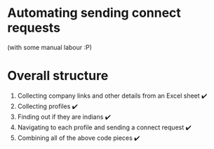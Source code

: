 # Automating sending connect requests
(with some manual labour :P)

# Overall structure
1. Collecting company links and other details from an Excel sheet ✔️
2. Collecting profiles ✔️
3. Finding out if they are indians ✔️
4. Navigating to each profile and sending a connect request ✔️
5. Combining all of the above code pieces ✔️
